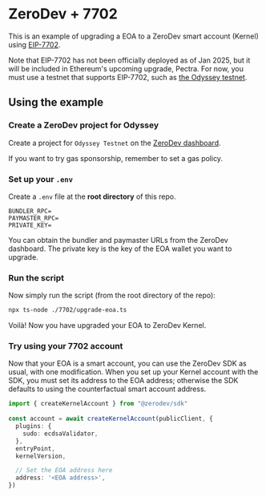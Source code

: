 # ZeroDev + 7702

This is an example of upgrading a EOA to a ZeroDev smart account (Kernel) using [EIP-7702](https://eips.ethereum.org/EIPS/eip-7702).

Note that EIP-7702 has not been officially deployed as of Jan 2025, but it will be included in Ethereum's upcoming upgrade, Pectra.  For now, you must use a testnet that supports EIP-7702, such as [the Odyssey testnet](https://hub.conduit.xyz/odyssey).

## Using the example

### Create a ZeroDev project for Odyssey

Create a project for `Odyssey Testnet` on the [ZeroDev dashboard](https://dashboard.zerodev.app).

If you want to try gas sponsorship, remember to set a gas policy.

### Set up your `.env`

Create a `.env` file at the **root directory** of this repo.

```env
BUNDLER_RPC=
PAYMASTER_RPC=
PRIVATE_KEY=
```

You can obtain the bundler and paymaster URLs from the ZeroDev dashboard.  The private key is the key of the EOA wallet you want to upgrade.

### Run the script

Now simply run the script (from the root directory of the repo):

```bash
npx ts-node ./7702/upgrade-eoa.ts
```

Voilà!  Now you have upgraded your EOA to ZeroDev Kernel.

### Try using your 7702 account

Now that your EOA is a smart account, you can use the ZeroDev SDK as usual, with one modification.  When you set up your Kernel account with the SDK, you must set its address to the EOA address; otherwise the SDK defaults to using the counterfactual smart account address.

```ts
import { createKernelAccount } from "@zerodev/sdk"
 
const account = await createKernelAccount(publicClient, {
  plugins: {
    sudo: ecdsaValidator,
  },
  entryPoint,
  kernelVersion,

  // Set the EOA address here
  address: '<EOA address>',
})
```